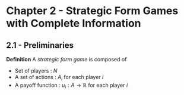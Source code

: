 # Chapter 2 - Strategic Form Games with Complete Information
## 2.1 - Preliminaries
__Definition__
A _strategic form game_ is composed of
* Set of players : $N$
* A set of actions : $A_i$ for each player $i$
* A payoff function : $u_i : A\rightarrow\mathbb{R}$ for each player $i$